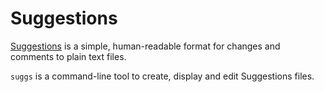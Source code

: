 
# Suggestions

[Suggestions](https://hughjonesd.github.io/suggestions/) is a simple, 
human-readable format for changes and comments to plain text files.

`suggs` is a command-line tool to create, display and edit Suggestions files.

